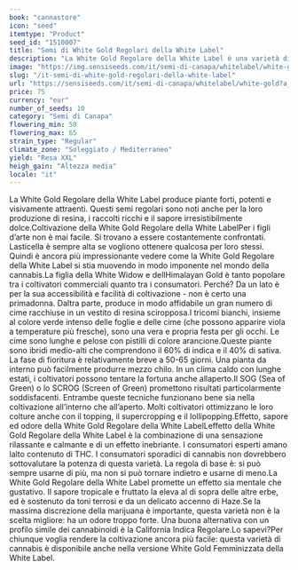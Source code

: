 ```yaml
---
book: "cannastore"
icon: "seed"
itemtype: "Product"
seed_id: "1510007"
title: "Semi di White Gold Regolari della White Label"
description: "La White Gold Regolare della White Label è una varietà di cannabis ricca di THC. È amata per l'alta resa, la resina abbondante e il sapore dolce. Ordinala!"
image: "https://img.sensiseeds.com/it/semi-di-canapa/whitelabel/white-gold-image.png"
slug: "/it-semi-di-white-gold-regolari-della-white-label"
url: "https://sensiseeds.com/it/semi-di-canapa/whitelabel/white-gold?a_aid=cannastore"
price: 75
currency: "eur"
number_of_seeds: 10
category: "Semi di Canapa"
flowering_min: 50
flowering_max: 65
strain_type: "Regular"
climate_zone: "Soleggiato / Mediterraneo"
yield: "Resa XXL"
heigh_gain: "Altezza media"
locale: "it"
---
```

La White Gold Regolare della White Label produce piante forti, potenti e visivamente attraenti. Questi semi regolari sono noti anche per la loro produzione di resina, i raccolti ricchi e il sapore irresistibilmente dolce.Coltivazione della White Gold Regolare della White LabelPer i figli d’arte non è mai facile. Si trovano a essere costantemente confrontati. Lasticella è sempre alta se vogliono ottenere qualcosa per loro stessi. Quindi è ancora più impressionante vedere come la White Gold Regolare della White Label si stia muovendo in modo imponente nel mondo della cannabis.La figlia della White Widow e dellHimalayan Gold è tanto popolare tra i coltivatori commerciali quanto tra i consumatori. Perché? Da un lato è per la sua accessibilità e facilità di coltivazione - non è certo una primadonna. Daltra parte, produce in modo affidabile un gran numero di cime racchiuse in un vestito di resina sciropposa.I tricomi bianchi, insieme al colore verde intenso delle foglie e delle cime (che possono apparire viola a temperature più fresche), sono una vera e propria festa per gli occhi. Le cime sono lunghe e pelose con pistilli di colore arancione.Queste piante sono ibridi medio-alti che comprendono il 60% di indica e il 40% di sativa. La fase di fioritura è relativamente breve a 50-65 giorni. Una pianta da interno può facilmente produrre mezzo chilo. In un clima caldo con lunghe estati, i coltivatori possono tentare la fortuna anche allaperto.Il SOG (Sea of Green) o lo SCROG (Screen of Green) promettono risultati particolarmente soddisfacenti. Entrambe queste tecniche funzionano bene sia nella coltivazione all’interno che all’aperto. Molti coltivatori ottimizzano le loro colture anche con il topping, il supercropping e il lollipopping.Effetto, sapore ed odore della White Gold Regolare della White LabelLeffetto della White Gold Regolare della White Label è la combinazione di una sensazione rilassante e calmante e di un effetto inebriante. I consumatori esperti amano lalto contenuto di THC. I consumatori sporadici di cannabis non dovrebbero sottovalutare la potenza di questa varietà. La regola di base è: si può sempre usarne di più, ma non si può tornare indietro e usarne di meno.La White Gold Regolare della White Label promette un effetto sia mentale che gustativo. Il sapore tropicale e fruttato la eleva al di sopra delle altre erbe, ed è sostenuto da toni terrosi e da un delicato accenno di Haze.Se la massima discrezione della marijuana è importante, questa varietà non è la scelta migliore: ha un odore troppo forte. Una buona alternativa con un profilo simile dei cannabinoidi è la California Indica Regolare.Lo sapevi?Per chiunque voglia rendere la coltivazione ancora più facile: questa varietà di cannabis è disponibile anche nella versione White Gold Femminizzata della White Label.
